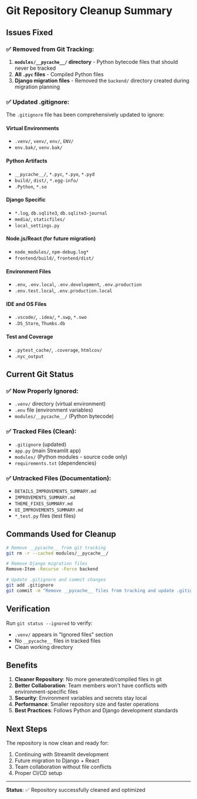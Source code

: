 # Git Repository Cleanup Summary

## Issues Fixed

### ✅ **Removed from Git Tracking:**
1. **`modules/__pycache__/` directory** - Python bytecode files that should never be tracked
2. **All `.pyc` files** - Compiled Python files
3. **Django migration files** - Removed the `backend/` directory created during migration planning

### ✅ **Updated .gitignore:**
The `.gitignore` file has been comprehensively updated to ignore:

#### Virtual Environments
- `.venv/`, `venv/`, `env/`, `ENV/`
- `env.bak/`, `venv.bak/`

#### Python Artifacts
- `__pycache__/`, `*.pyc`, `*.pyo`, `*.pyd`
- `build/`, `dist/`, `*.egg-info/`
- `.Python`, `*.so`

#### Django Specific
- `*.log`, `db.sqlite3`, `db.sqlite3-journal`
- `media/`, `staticfiles/`
- `local_settings.py`

#### Node.js/React (for future migration)
- `node_modules/`, `npm-debug.log*`
- `frontend/build/`, `frontend/dist/`

#### Environment Files
- `.env`, `.env.local`, `.env.development`, `.env.production`
- `.env.test.local`, `.env.production.local`

#### IDE and OS Files
- `.vscode/`, `.idea/`, `*.swp`, `*.swo`
- `.DS_Store`, `Thumbs.db`

#### Test and Coverage
- `.pytest_cache/`, `.coverage`, `htmlcov/`
- `.nyc_output`

## Current Git Status

### ✅ **Now Properly Ignored:**
- `.venv/` directory (virtual environment)
- `.env` file (environment variables)
- `modules/__pycache__/` (Python bytecode)

### ✅ **Tracked Files (Clean):**
- `.gitignore` (updated)
- `app.py` (main Streamlit app)
- `modules/` (Python modules - source code only)
- `requirements.txt` (dependencies)

### ✅ **Untracked Files (Documentation):**
- `DETAILS_IMPROVEMENTS_SUMMARY.md`
- `IMPROVEMENTS_SUMMARY.md`
- `THEME_FIXES_SUMMARY.md`
- `UI_IMPROVEMENTS_SUMMARY.md`
- `*_test.py` files (test files)

## Commands Used for Cleanup

```bash
# Remove __pycache__ from git tracking
git rm -r --cached modules/__pycache__/

# Remove Django migration files
Remove-Item -Recurse -Force backend

# Update .gitignore and commit changes
git add .gitignore
git commit -m "Remove __pycache__ files from tracking and update .gitignore"
```

## Verification

Run `git status --ignored` to verify:
- `.venv/` appears in "Ignored files" section
- No `__pycache__` files in tracked files
- Clean working directory

## Benefits

1. **Cleaner Repository**: No more generated/compiled files in git
2. **Better Collaboration**: Team members won't have conflicts with environment-specific files
3. **Security**: Environment variables and secrets stay local
4. **Performance**: Smaller repository size and faster operations
5. **Best Practices**: Follows Python and Django development standards

## Next Steps

The repository is now clean and ready for:
1. Continuing with Streamlit development
2. Future migration to Django + React
3. Team collaboration without file conflicts
4. Proper CI/CD setup

---

**Status**: ✅ Repository successfully cleaned and optimized